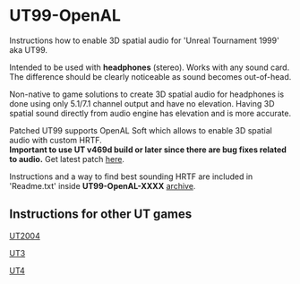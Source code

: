 # UT99-OpenAL
Instructions how to enable 3D spatial audio for 'Unreal Tournament 1999' aka UT99.

Intended to be used with **headphones** (stereo). Works with any sound card.  
The difference should be clearly noticeable as sound becomes out-of-head.

Non-native to game solutions to create 3D spatial audio for headphones is done using only 5.1/7.1 channel output and have no elevation.
Having 3D spatial sound directly from audio engine has elevation and is more accurate.  

Patched UT99 supports OpenAL Soft which allows to enable 3D spatial audio with custom HRTF.  
**Important to use UT v469d build or later since there are bug fixes related to audio.** Get latest patch [here](https://github.com/OldUnreal/UnrealTournamentPatches/releases).


Instructions and a way to find best sounding HRTF are included in 'Readme.txt' inside **UT99-OpenAL-XXXX** [archive](https://github.com/main-exe/UT99-OpenAL/releases).

## Instructions for other UT games

[UT2004](https://github.com/main-exe/UT2004-OpenAL)

[UT3](https://github.com/main-exe/UT3-OpenAL)

[UT4](https://github.com/main-exe/UT4-OpenAL)
